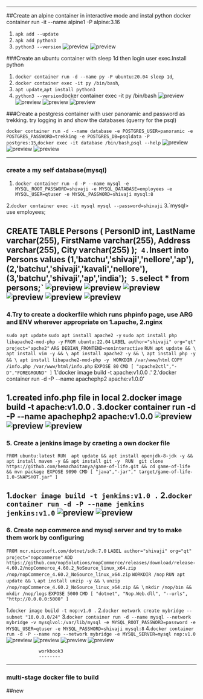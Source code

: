 ---
##Create an alpine container in interactive mode and instal python 
    docker container run -it --name alpine1 -P alpine:3.16
  1.  `apk add --update`
  2.  `apk add python3` 
  3.  `python3 --version`
      ![preview](images/docker1.png)
      ![preview](images/docker2.png)
  
###Create an ubuntu container with sleep 1d then login user exec.Install python
  1. `docker container run -d --name py -P ubuntu:20.04 sleep 1d`,
  2. `docker container exec -it py /bin/bash`,
  3. `apt update`,`apt install python3` 
  4. `python3 --version`docker container exec -it py /bin/bash
      ![preview](images/docker3.png)
      ![preview](images/docker4.png)
      ![preview](images/docker5.png)
      ![preview](images/docker6.png)

###Create a postgress container with user panoramic and password as trekking. try logging in and show the databases (querry for the psql)

 `docker container run -d --name database -e POSTGRES_USER=panoramic -e POSTGRES_PASSWORD=trekking -e POSTGRES_DB=psqldata -P postgres:15`,`docker exec -it database /bin/bash`,`psql --help`
        ![preview](images/docker7.png)
        ![preview](images/docker8.png)
        ![preview](images/docker9.png)

-----------------------------------------------------------------------        
### create a my self database(mysql)
 1. `docker container run -d -P --name mysql -e MYSQL_ROOT_PASSWORD=shivaji -e MYSQL_DATABASE=employees -e MYSQL_USER=qtuser -e MYSQL_PASSWORD=shivaji mysql:8`

 2.`docker container exec -it mysql mysql --password=shivaji`
 3.`mysql> use employees;

  CREATE TABLE Persons (
        PersonID int,
        LastName varchar(255),
        FirstName varchar(255),
        Address varchar(255),
        City varchar(255)
    );`
 4.`Insert into Persons values (1,'batchu','shivaji','nellore','ap'),(2,'batchu','shivaji','kavali','nellore'),(3,'batchu','shivaji','ap','india');`
 5.`select * from persons;`
  ![preview](images/docker10.png)
  ![preview](images/docker11.png)
  ![preview](images/docker12.png)
  ![preview](images/docker13.png)
  ![preview](images/docker14.png)
  ![preview](images/docker15.png)
 ------------------------------------------------------------------------------
### 4.Try to create a dockerfile which runs phpinfo page, use ARG and ENV wherever appropriate on 1.apache, 2.nginx
 `sudo apt update`
`sudo apt install apache2 -y`
`sudo apt install php libapache2-mod-php -y`
`FROM ubuntu:22.04`
`LABEL author="shivaji" org="qt" project="apche2"`
`ARG DEBIAN_FRONTEND=noninteractive`
`RUN apt update && \
    apt install vim -y && \
    apt install apache2 -y && \
    apt install php -y && \
    apt install libapache2-mod-php -y`
` WORKDIR /var/www/html`
`COPY /info.php /var/www/html/info.php`
`EXPOSE 80`
`CMD [ "apache2ctl","-D","FOREGROUND" ]`
1.'docker image build -t apache:v1.0.0 .'
2.'docker container run -d -P --name apachephp2 apache:v1.0.0'

1.created info.php file in local
2.docker image build -t apache:v1.0.0 .
3.docker container run -d -P --name apachephp2 apache:v1.0.0
 ![preview](images/docker16.png)
  ![preview](images/docker17.png)
  ![preview](images/docker18.png)
------------------------------------------------------------------------------

### 5. Create a jenkins image by craeting a own docker file
`FROM ubuntu:latest
RUN  apt update && apt install openjdk-8-jdk -y && apt install maven -y && apt install git -y 
RUN  git clone https://github.com/hemachaitanya/game-of-life.git && cd game-of-life && mvn package
EXPOSE 9090
CMD [ "java","-jar"," target/game-of-life-1.0-SNAPSHOT.jar" ]`

1.`docker image build -t jenkins:v1.0 .`
2.`docker container run -d -P --name jenkins jenkins:v1.0`
![preview](images/docker19.png)
![preview](images/docker20.png)
---------------------------------------------------------------
### 6. Create nop commerce and mysql server and try to make them work by configuring
`FROM mcr.microsoft.com/dotnet/sdk:7.0`
`LABEL author="shivaji" org="qt" project="nopcommerse"`
`ADD https://github.com/nopSolutions/nopCommerce/releases/download/release-4.60.2/nopCommerce_4.60.2_NoSource_linux_x64.zip /nop/nopCommerce_4.60.2_NoSource_linux_x64.zip`
`WORKDIR /nop`
`RUN apt update && \`
`apt install unzip -y && \`
`unzip /nop/nopCommerce_4.60.2_NoSource_linux_x64.zip && \`
`mkdir /nop/bin && mkdir /nop/logs`
`EXPOSE 5000`
`CMD [ "dotnet", "Nop.Web.dll", "--urls", "http://0.0.0.0:5000" ]`

1.`docker image build -t nop:v1.0 .`
2.`docker network create mybridge --subnet "10.0.0.0/24"`
3.`docker container run -d --name mysql --network mybridge -v mysqlvol:/var/lib/mysql -e MYSQL_ROOT_PASSWORD=password -e MYSQL_USER=qtuser -e MYSQL_PASSWORD=shivaji mysql:8`
4.`docker container run -d -P --name nop --network mybridge -e MYSQL_SERVER=mysql nop:v1.0`
![preview](images/docker21.png)
![preview](images/docker22.png)
![preview](images/docker23.png)
![preview](images/docker24.png)
    


                workbook3
                --------
----
### multi-stage docker file to build 
##new

